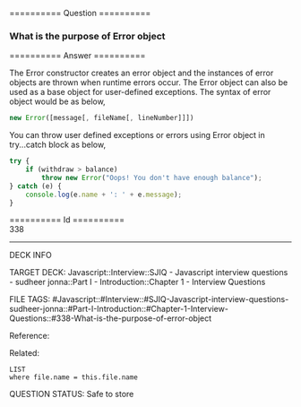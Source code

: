 ========== Question ==========  

### What is the purpose of Error object  

========== Answer ==========  

The Error constructor creates an error object and the instances of error objects are thrown when runtime errors occur. The Error object can also be used as a base object for user-defined exceptions. The syntax of error object would be as below,

```javascript
new Error([message[, fileName[, lineNumber]]])
```

You can throw user defined exceptions or errors using Error object in try...catch block as below,

```javascript
try {
    if (withdraw > balance)
        throw new Error("Oops! You don't have enough balance");
} catch (e) {
    console.log(e.name + ': ' + e.message);
}
```

========== Id ==========  
338

---

DECK INFO

TARGET DECK: Javascript::Interview::SJIQ - Javascript interview questions - sudheer jonna::Part I - Introduction::Chapter 1 - Interview Questions

FILE TAGS: #Javascript::#Interview::#SJIQ-Javascript-interview-questions-sudheer-jonna::#Part-I-Introduction::#Chapter-1-Interview-Questions::#338-What-is-the-purpose-of-error-object

Reference:

Related:

```dataview
LIST
where file.name = this.file.name
```

QUESTION STATUS: Safe to store
